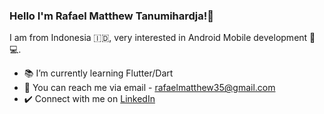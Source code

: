 ### Hello I'm Rafael Matthew Tanumihardja!👋


I am from Indonesia 🇮🇩, very interested in Android Mobile development 📱💻. 
</br>

- 📚 I’m currently learning Flutter/Dart
- 📧 You can reach me via email - rafaelmatthew35@gmail.com
- ✔️ Connect with me on [LinkedIn](https://www.linkedin.com/in/rafaelmatthew/)


